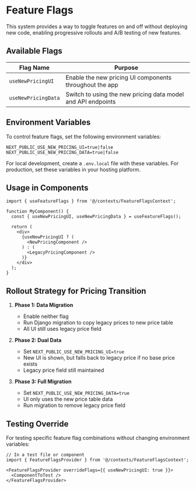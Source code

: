 # Feature Flags

This system provides a way to toggle features on and off without deploying new code, enabling progressive rollouts and A/B testing of new features.

## Available Flags

| Flag Name | Purpose |
|-----------|---------|
| `useNewPricingUI` | Enable the new pricing UI components throughout the app |
| `useNewPricingData` | Switch to using the new pricing data model and API endpoints |

## Environment Variables

To control feature flags, set the following environment variables:

```
NEXT_PUBLIC_USE_NEW_PRICING_UI=true|false
NEXT_PUBLIC_USE_NEW_PRICING_DATA=true|false
```

For local development, create a `.env.local` file with these variables. For production, set these variables in your hosting platform.

## Usage in Components

```tsx
import { useFeatureFlags } from '@/contexts/FeatureFlagsContext';

function MyComponent() {
  const { useNewPricingUI, useNewPricingData } = useFeatureFlags();
  
  return (
    <div>
      {useNewPricingUI ? (
        <NewPricingComponent />
      ) : (
        <LegacyPricingComponent />
      )}
    </div>
  );
}
```

## Rollout Strategy for Pricing Transition

1. **Phase 1: Data Migration**
   - Enable neither flag
   - Run Django migration to copy legacy prices to new price table
   - All UI still uses legacy price field

2. **Phase 2: Dual Data**
   - Set `NEXT_PUBLIC_USE_NEW_PRICING_UI=true`
   - New UI is shown, but falls back to legacy price if no base price exists
   - Legacy price field still maintained

3. **Phase 3: Full Migration**
   - Set `NEXT_PUBLIC_USE_NEW_PRICING_DATA=true` 
   - UI only uses the new price table data
   - Run migration to remove legacy price field

## Testing Override

For testing specific feature flag combinations without changing environment variables:

```tsx
// In a test file or component
import { FeatureFlagsProvider } from '@/contexts/FeatureFlagsContext';

<FeatureFlagsProvider overrideFlags={{ useNewPricingUI: true }}>
  <ComponentToTest />
</FeatureFlagsProvider>
``` 